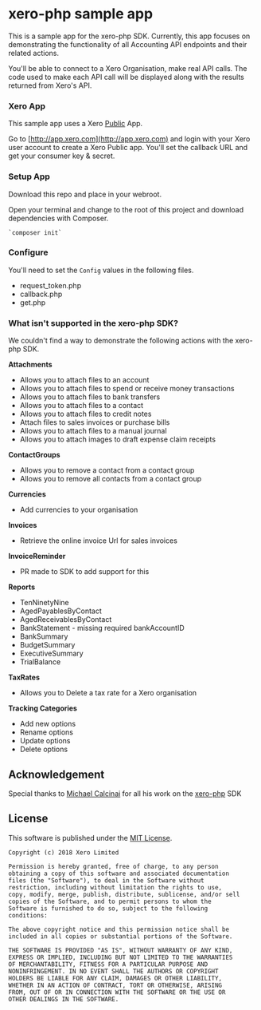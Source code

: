 # xero-php sample app

This is a sample app for the xero-php SDK. Currently, this app focuses on demonstrating the functionality of all Accounting API endpoints and their related actions.  

You'll be able to connect to a Xero Organisation, make real API calls. The code used to make each API call will be displayed along with the results returned from Xero's API.

### Xero App
This sample app uses a Xero [Public](http://developer.xero.com/documentation/auth-and-limits/public-applications/) App.

Go to [http://app.xero.com](http://app.xero.com) and login with your Xero user account to create a Xero Public app. You'll set the callback URL and get your consumer key & secret.

### Setup App
Download this repo and place in your webroot.

Open your terminal and change to the root of this project and download dependencies with Composer.

	`composer init`

### Configure
You'll need to set the `Config` values in the following files.

* request_token.php
* callback.php
* get.php

<script src="https://gist.github.com/SidneyAllen/386d3ed3b3b5499c577a59f344a333a5.js"></script>


### What isn't supported in the xero-php SDK?
We couldn't find a way to demonstrate the following actions with the xero-php SDK.

**Attachments**

* Allows you to attach files to an account
* Allows you to attach files to spend or receive money transactions
* Allows you to attach files to bank transfers
* Allows you to attach files to a contact
* Allows you to attach files to credit notes
* Attach files to sales invoices or purchase bills
* Allows you to attach files to a manual journal
* Allows you to attach images to draft expense claim receipts 

**ContactGroups**

* Allows you to remove a contact from a contact group
* Allows you to remove all contacts from a contact group

**Currencies**

* Add currencies to your organisation

**Invoices**
* Retrieve the online invoice Url for sales invoices 

**InvoiceReminder**
* PR made to SDK to add support for this

**Reports**
* TenNinetyNine
* AgedPayablesByContact
* AgedReceivablesByContact
* BankStatement - missing required bankAccountID
* BankSummary
* BudgetSummary
* ExecutiveSummary
* TrialBalance

**TaxRates**
* Allows you to Delete a tax rate for a Xero organisation

**Tracking Categories**
* Add new options 
* Rename options 
* Update options 
* Delete options

## Acknowledgement

Special thanks to [Michael Calcinai](https://github.com/calcinai) for all his work on the [xero-php](https://github.com/calcinai/xero-php) SDK
  

## License

This software is published under the [MIT License](http://en.wikipedia.org/wiki/MIT_License).

	Copyright (c) 2018 Xero Limited

	Permission is hereby granted, free of charge, to any person
	obtaining a copy of this software and associated documentation
	files (the "Software"), to deal in the Software without
	restriction, including without limitation the rights to use,
	copy, modify, merge, publish, distribute, sublicense, and/or sell
	copies of the Software, and to permit persons to whom the
	Software is furnished to do so, subject to the following
	conditions:

	The above copyright notice and this permission notice shall be
	included in all copies or substantial portions of the Software.

	THE SOFTWARE IS PROVIDED "AS IS", WITHOUT WARRANTY OF ANY KIND,
	EXPRESS OR IMPLIED, INCLUDING BUT NOT LIMITED TO THE WARRANTIES
	OF MERCHANTABILITY, FITNESS FOR A PARTICULAR PURPOSE AND
	NONINFRINGEMENT. IN NO EVENT SHALL THE AUTHORS OR COPYRIGHT
	HOLDERS BE LIABLE FOR ANY CLAIM, DAMAGES OR OTHER LIABILITY,
	WHETHER IN AN ACTION OF CONTRACT, TORT OR OTHERWISE, ARISING
	FROM, OUT OF OR IN CONNECTION WITH THE SOFTWARE OR THE USE OR
	OTHER DEALINGS IN THE SOFTWARE.

